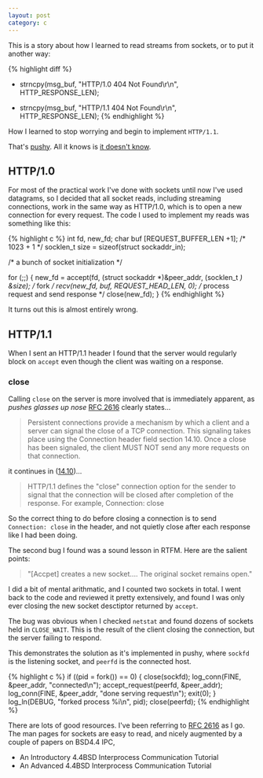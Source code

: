 ```yaml
---
layout: post
category: c
---
```


This is a story about how I learned to read streams from sockets, or
to put it another way:

{% highlight diff %}
-  strncpy(msg_buf, "HTTP/1.0 404 Not Found\r\n", HTTP_RESPONSE_LEN);
+  strncpy(msg_buf, "HTTP/1.1 404 Not Found\r\n", HTTP_RESPONSE_LEN);
{% endhighlight %}

How I learned to stop worrying and begin to implement `HTTP/1.1`.

That's [pushy](https://github.com/TomRegan/pushy). All it knows is [it doesn't know](http://www.w3.org/Protocols/rfc2616/rfc2616-sec10.html#sec10.4.4).

## HTTP/1.0

For most of the practical work I've done with sockets until now
I've used datagrams, so I decided that all socket
reads, including streaming connections, work in the same way as
HTTP/1.0, which is to open a new
connection for every request. The code I used to implement
my reads was something like this:

{% highlight c %}
int                     fd, new_fd;
char                    buf [REQUEST_BUFFER_LEN +1]; /* 1023 + 1 */
socklen_t               size = sizeof(struct sockaddr_in);

/* a bunch of socket initialization */

for (;;) {
    new_fd = accept(fd, (struct sockaddr *)&peer_addr, (socklen_t *) &size);
    /* fork  */
    recv(new_fd, buf, REQUEST_HEAD_LEN, 0);
    /* process request and send response */
    close(new_fd);
}
{% endhighlight %}

It turns out this is almost entirely wrong.

## HTTP/1.1

When I sent an HTTP/1.1 header I found that the server would regularly
block on `accept` even though the client was waiting on a response.

### close
Calling `close` on the server is more involved that is immediately
apparent, as *pushes glasses up nose* [RFC 2616](https://tools.ietf.org/html/rfc2616#section-8.1.2)
clearly states...

> Persistent connections provide a mechanism by which a client and a server can signal the close of a TCP connection. This signaling takes place using the Connection header field section 14.10.  Once a close has been signaled, the client MUST NOT send any more requests on that connection.

it continues in ([14.10](https://tools.ietf.org/html/rfc2616#section-14.10))...

> HTTP/1.1 defines the "close" connection option for the sender to
> signal that the connection will be closed after completion of the
> response. For example,
>     Connection: close

So the correct thing to do before closing a connection is to send
`Connection: close` in the header, and not quietly close after each
response like I had been doing.

The second bug I found was a sound lesson in RTFM. Here are the
salient points:

> "[Accpet] creates a new socket.... The original socket remains open."

I did a bit of mental arithmatic, and I counted two sockets in total.
I went back to the code and reviewed it pretty extensively, and found I was
only ever closing the new socket desctiptor returned by `accept`.

The bug was obvious when I checked `netstat` and found dozens of
sockets held in `CLOSE_WAIT`. This is the result of the client closing the
connection, but the server failing to respond.

This demonstrates the solution as it's implemented in pushy, where
`sockfd` is the listening socket, and `peerfd` is the connected host.

{% highlight c %}
if ((pid = fork()) == 0) {
    close(sockfd);
    log_conn(FINE, &peer_addr, "connected\n");
    accept_request(peerfd, &peer_addr);
    log_conn(FINE, &peer_addr, "done serving request\n");
    exit(0);
}
log_ln(DEBUG, "forked process %i\n", pid);
close(peerfd);
{% endhighlight %}

There are lots of good resources. I've been referring to [RFC 2616](https://tools.ietf.org/html/rfc2616#section-8.1.2)
as I go. The man pages for sockets are easy to read, and nicely
augmented by a couple of papers on BSD4.4 IPC,

* An Introductory 4.4BSD Interprocess Communication Tutorial
* An Advanced 4.4BSD Interprocess Communication Tutorial
